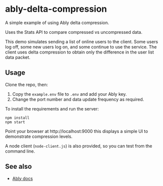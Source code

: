 # ably-delta-compression

A simple example of using Ably delta compression.

Uses the Stats API to compare compressed vs uncompressed data.

This demo simulates sending a list of online users to the client. Some users log off, some new users log on, and some continue to use the service. The client uses delta compression to obtain only the difference in the user list data packet.

## Usage

Clone the repo, then:

1. Copy the `example.env` file to `.env` and add your Ably key.
2. Change the port number and data update frequency as required.

To install the requirements and run the server:

```
npm install
npm start
```

Point your browser at http://localhost:9000 this displays a simple UI to demonstrate compression levels.

A node client (`node-client.js`) is also provided, so you can test from the command line.

## See also

* [Ably docs](https://ably.com/documentation/realtime/channels/channel-parameters/deltas)
